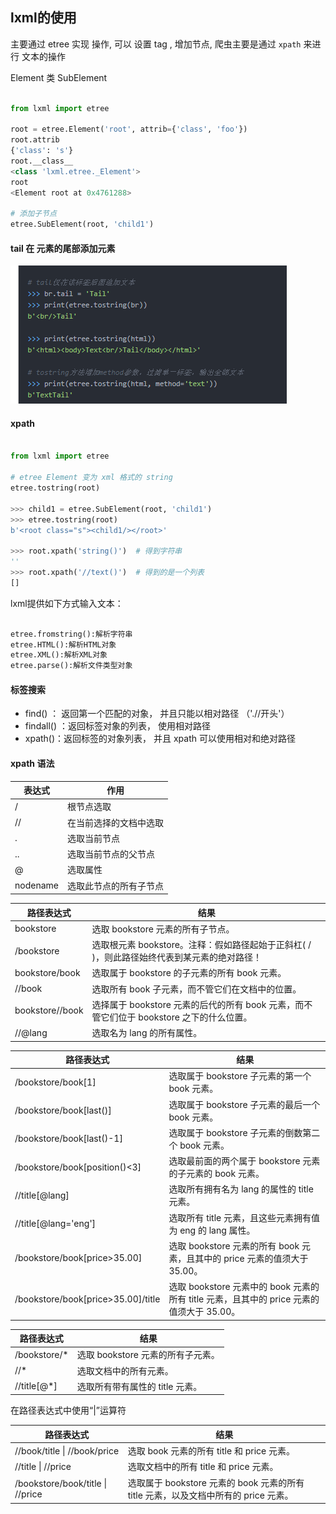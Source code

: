 ## lxml的使用



主要通过 etree 实现 操作, 可以 设置 tag , 增加节点, 爬虫主要是通过 `xpath` 来进行 文本的操作



Element 类  SubElement

```python

from lxml import etree 

root = etree.Element('root', attrib={'class', 'foo'})
root.attrib
{'class': 's'}
root.__class__
<class 'lxml.etree._Element'>
root
<Element root at 0x4761288>

# 添加子节点
etree.SubElement(root, 'child1')
```

#### tail 在 元素的尾部添加元素

![53000557055](assets/1530005570556.png)

#### xpath

```python

from lxml import etree

# etree Element 变为 xml 格式的 string
etree.tostring(root)

>>> child1 = etree.SubElement(root, 'child1')
>>> etree.tostring(root)
b'<root class="s"><child1/></root>'

>>> root.xpath('string()')  # 得到字符串
''
>>> root.xpath('//text()')  # 得到的是一个列表
[]
```



lxml提供如下方式输入文本：

```python

etree.fromstring():解析字符串
etree.HTML():解析HTML对象
etree.XML():解析XML对象
etree.parse():解析文件类型对象
```





#### 标签搜索



-   find() ： 返回第一个匹配的对象， 并且只能以相对路径 （'.//开头'）
-   findall() ：返回标签对象的列表， 使用相对路径
-   xpath()：返回标签的对象列表， 并且 xpath 可以使用相对和绝对路径




#### xpath 语法

| 表达式   | 作用                   |
| -------- | ---------------------- |
| /        | 根节点选取             |
| //       | 在当前选择的文档中选取 |
| .        | 选取当前节点           |
| ..       | 选取当前节点的父节点   |
| @        | 选取属性               |
| nodename | 选取此节点的所有子节点 |

| 路径表达式      | 结果                                                         |
| --------------- | ------------------------------------------------------------ |
| bookstore       | 选取 bookstore 元素的所有子节点。                            |
| /bookstore      | 选取根元素 bookstore。注释：假如路径起始于正斜杠( / )，则此路径始终代表到某元素的绝对路径！ |
| bookstore/book  | 选取属于 bookstore 的子元素的所有 book 元素。                |
| //book          | 选取所有 book 子元素，而不管它们在文档中的位置。             |
| bookstore//book | 选择属于 bookstore 元素的后代的所有 book 元素，而不管它们位于 bookstore 之下的什么位置。 |
| //@lang         | 选取名为 lang 的所有属性。                                   |



| 路径表达式                         | 结果                                                         |
| ---------------------------------- | ------------------------------------------------------------ |
| /bookstore/book[1]                 | 选取属于 bookstore 子元素的第一个 book 元素。                |
| /bookstore/book[last()]            | 选取属于 bookstore 子元素的最后一个 book 元素。              |
| /bookstore/book[last()-1]          | 选取属于 bookstore 子元素的倒数第二个 book 元素。            |
| /bookstore/book[position()<3]      | 选取最前面的两个属于 bookstore 元素的子元素的 book 元素。    |
| //title[@lang]                     | 选取所有拥有名为 lang 的属性的 title 元素。                  |
| //title[@lang='eng']               | 选取所有 title 元素，且这些元素拥有值为 eng 的 lang 属性。   |
| /bookstore/book[price>35.00]       | 选取 bookstore 元素的所有 book 元素，且其中的 price 元素的值须大于 35.00。 |
| /bookstore/book[price>35.00]/title | 选取 bookstore 元素中的 book 元素的所有 title 元素，且其中的 price 元素的值须大于 35.00。 |

| 路径表达式   | 结果                              |
| ------------ | --------------------------------- |
| /bookstore/* | 选取 bookstore 元素的所有子元素。 |
| //*          | 选取文档中的所有元素。            |
| //title[@*]  | 选取所有带有属性的 title 元素。   |

在路径表达式中使用“|”运算符

| 路径表达式                       | 结果                                                         |
| -------------------------------- | ------------------------------------------------------------ |
| //book/title \| //book/price     | 选取 book 元素的所有 title 和 price 元素。                   |
| //title \| //price               | 选取文档中的所有 title 和 price 元素。                       |
| /bookstore/book/title \| //price | 选取属于 bookstore 元素的 book 元素的所有 title 元素，以及文档中所有的 price 元素。 |



